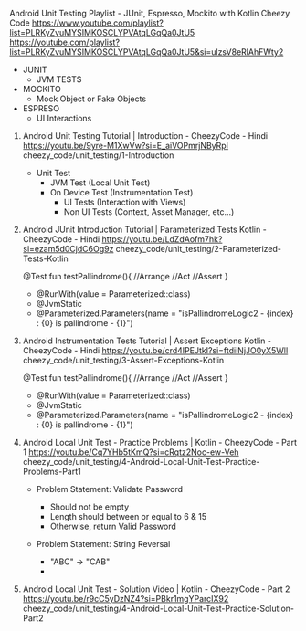 Android Unit Testing Playlist - JUnit, Espresso, Mockito with Kotlin
Cheezy Code
https://www.youtube.com/playlist?list=PLRKyZvuMYSIMKOSCLYPVAtqLGqQa0JtU5
https://youtube.com/playlist?list=PLRKyZvuMYSIMKOSCLYPVAtqLGqQa0JtU5&si=ulzsV8eRlAhFWty2



   - JUNIT
     - JVM TESTS
   - MOCKITO
     - Mock Object or Fake Objects
   - ESPRESO
     - UI Interactions




1. Android Unit Testing Tutorial | Introduction - CheezyCode - Hindi
   https://youtu.be/9yre-M1XwVw?si=E_aiVOPmrjNByRpI
   cheezy_code/unit_testing/1-Introduction


   - Unit Test
     - JVM Test (Local Unit Test)
     - On Device Test (Instrumentation Test)
       - UI Tests (Interaction with Views)
       - Non UI Tests (Context, Asset Manager, etc...)




 
2. Android JUnit Introduction Tutorial | Parameterized Tests Kotlin - CheezyCode - Hindi
   https://youtu.be/LdZdAofm7hk?si=ezam5d0CjdC6Og9z
   cheezy_code/unit_testing/2-Parameterized-Tests-Kotlin

    
    @Test
    fun testPallindrome(){
        //Arrange
        //Act
        //Assert
    }

    - @RunWith(value = Parameterized::class)
    - @JvmStatic
    - @Parameterized.Parameters(name = "isPallindromeLogic2 - {index} : {0} is pallindrome - {1}")


3. Android Instrumentation Tests Tutorial | Assert Exceptions Kotlin - CheezyCode - Hindi
   https://youtu.be/crd4IPEJtkI?si=ftdiiNjJO0yX5Wll
   cheezy_code/unit_testing/3-Assert-Exceptions-Kotlin


    @Test
    fun testPallindrome(){
        //Arrange
        //Act
        //Assert
    }

    - @RunWith(value = Parameterized::class)
    - @JvmStatic
    - @Parameterized.Parameters(name = "isPallindromeLogic2 - {index} : {0} is pallindrome - {1}")



4. Android Local Unit Test - Practice Problems | Kotlin - CheezyCode - Part 1
    https://youtu.be/Cq7YHb5tKmQ?si=cRqtz2Noc-ew-Veh
    cheezy_code/unit_testing/4-Android-Local-Unit-Test-Practice-Problems-Part1

    * Problem Statement: Validate Password
        - Should not be empty
        - Length should between or equal to 6 & 15
        - Otherwise, return Valid Password
    
    * Problem Statement: String Reversal
        - "ABC" -> "CAB"
        - 
5. Android Local Unit Test - Solution Video | Kotlin - CheezyCode - Part 2
   https://youtu.be/r9cC5yDzNZ4?si=PBkr1mgYParcIX92
   cheezy_code/unit_testing/4-Android-Local-Unit-Test-Practice-Solution-Part2